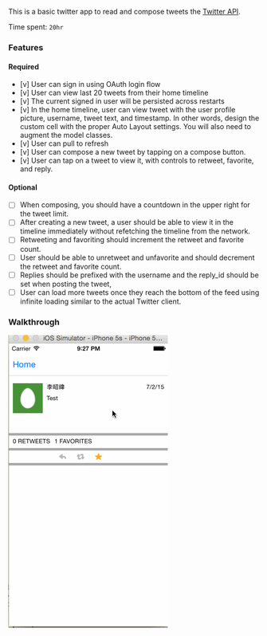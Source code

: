 
This is a basic twitter app to read and compose tweets the [Twitter API](https://apps.twitter.com/).

Time spent: `20hr`

### Features

#### Required

- [v] User can sign in using OAuth login flow
- [v] User can view last 20 tweets from their home timeline
- [v] The current signed in user will be persisted across restarts
- [v] In the home timeline, user can view tweet with the user profile picture, username, tweet text, and timestamp.  In other words, design the custom cell with the proper Auto Layout settings.  You will also need to augment the model classes.
- [v] User can pull to refresh
- [v] User can compose a new tweet by tapping on a compose button.
- [v] User can tap on a tweet to view it, with controls to retweet, favorite, and reply.
#### Optional
- [ ] When composing, you should have a countdown in the upper right for the tweet limit.
- [ ] After creating a new tweet, a user should be able to view it in the timeline immediately without refetching the timeline from the network.
- [ ] Retweeting and favoriting should increment the retweet and favorite count.
- [ ] User should be able to unretweet and unfavorite and should decrement the retweet and favorite count.
- [ ] Replies should be prefixed with the username and the reply_id should be set when posting the tweet,
- [ ] User can load more tweets once they reach the bottom of the feed using infinite loading similar to the actual Twitter client.

### Walkthrough

![Video Walkthrough](demoWeek3.gif)

